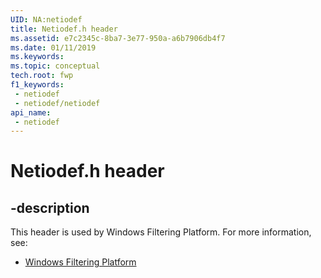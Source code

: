 ```yaml
---
UID: NA:netiodef
title: Netiodef.h header
ms.assetid: e7c2345c-8ba7-3e77-950a-a6b7906db4f7
ms.date: 01/11/2019
ms.keywords: 
ms.topic: conceptual
tech.root: fwp
f1_keywords:
 - netiodef
 - netiodef/netiodef
api_name:
 - netiodef
---
```


# Netiodef.h header


## -description

This header is used by Windows Filtering Platform. For more information, see:

- [Windows Filtering Platform](../_fwp/index.md)

